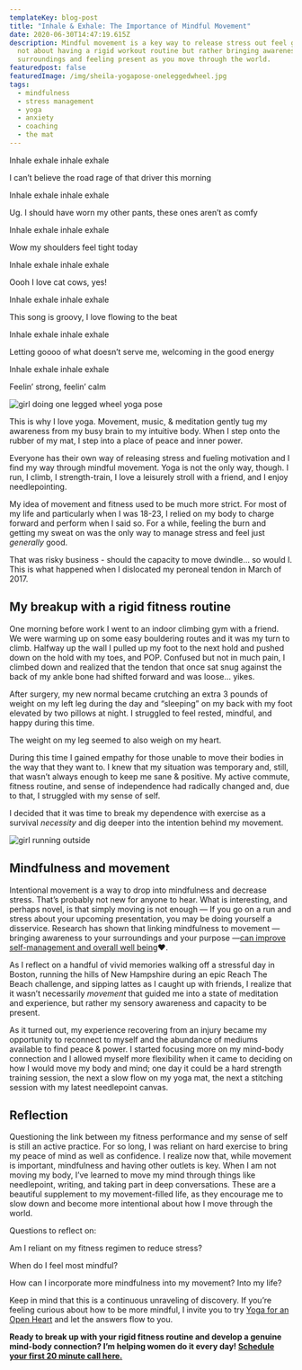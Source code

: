```yaml
---
templateKey: blog-post
title: "Inhale & Exhale: The Importance of Mindful Movement"
date: 2020-06-30T14:47:19.615Z
description: Mindful movement is a key way to release stress out feel good! It's
  not about having a rigid workout routine but rather bringing awareness into
  surroundings and feeling present as you move through the world.
featuredpost: false
featuredImage: /img/sheila-yogapose-oneleggedwheel.jpg
tags:
  - mindfulness
  - stress management
  - yoga
  - anxiety
  - coaching
  - the mat
---
```

Inhale exhale inhale exhale

I can’t believe the road rage of that driver this morning

Inhale exhale inhale exhale

Ug. I should have worn my other pants, these ones aren’t as comfy

Inhale exhale inhale exhale

Wow my shoulders feel tight today

Inhale exhale inhale exhale

Oooh I love cat cows, yes!

Inhale exhale inhale exhale

This song is groovy, I love flowing to the beat

Inhale exhale inhale exhale

Letting goooo of what doesn’t serve me, welcoming in the good energy

Inhale exhale inhale exhale

Feelin’ strong, feelin’ calm

![girl doing one legged wheel yoga pose](/img/sheila-yogapose-oneleggedwheel.jpg "mindful movement, yoga")

This is why I love yoga. Movement, music, & meditation gently tug my awareness from my busy brain to my intuitive body. When I step onto the rubber of my mat, I step into a place of peace and inner power.

Everyone has their own way of releasing stress and fueling motivation and I find my way through mindful movement. Yoga is not the only way, though. I run, I climb, I strength-train, I love a leisurely stroll with a friend, and I enjoy needlepointing.

My idea of movement and fitness used to be much more strict. For most of my life and particularly when I was 18-23, I relied on my body to charge forward and perform when I said so. For a while, feeling the burn and getting my sweat on was the only way to manage stress and feel just *generally* good.

That was risky business - should the capacity to move dwindle… so would I. This is what happened when I dislocated my peroneal tendon in March of 2017.

## My breakup with a rigid fitness routine

One morning before work I went to an indoor climbing gym with a friend. We were warming up on some easy bouldering routes and it was my turn to climb. Halfway up the wall I pulled up my foot to the next hold and pushed down on the hold with my toes, and POP. Confused but not in much pain, I climbed down and realized that the tendon that once sat snug against the back of my ankle bone had shifted forward and was loose… yikes.

After surgery, my new normal became crutching an extra 3 pounds of weight on my left leg during the day and “sleeping” on my back with my foot elevated by two pillows at night. I struggled to feel rested, mindful, and happy during this time.

The weight on my leg seemed to also weigh on my heart.

During this time I gained empathy for those unable to move their bodies in the way that they want to. I knew that my situation was temporary and, still, that wasn’t always enough to keep me sane & positive. My active commute, fitness routine, and sense of independence had radically changed and, due to that, I struggled with my sense of self.

I decided that it was time to break my dependence with exercise as a survival *necessity* and dig deeper into the intention behind my movement.

![girl running outside](/img/group-run-outside.jpg "Late night running event")

## Mindfulness and movement

Intentional movement is a way to drop into mindfulness and decrease stress. That’s probably not new for anyone to hear. What is interesting, and perhaps novel, is that simply moving is not enough — If you go on a run and stress about your upcoming presentation, you may be doing yourself a disservice. Research has shown that linking mindfulness to movement — bringing awareness to your surroundings and your purpose —[can improve self-management and overall well being](https://www.forbes.com/sites/alicegwalton/2018/06/21/marrying-mindfulness-with-movement-reduces-stress-boosts-mood/#1d2100b7262a)❤.

As I reflect on a handful of vivid memories walking off a stressful day in Boston, running the hills of New Hampshire during an epic Reach The Beach challenge, and sipping lattes as I caught up with friends, I realize that it wasn’t necessarily *movement* that guided me into a state of meditation and experience, but rather my sensory awareness and capacity to be present.

As it turned out, my experience recovering from an injury became my opportunity to reconnect to myself and the abundance of mediums available to find peace & power. I started focusing more on my mind-body connection and I allowed myself more flexibility when it came to deciding on how I would move my body and mind; one day it could be a hard strength training session, the next a slow flow on my yoga mat, the next a stitching session with my latest needlepoint canvas.

## Reflection

Questioning the link between my fitness performance and my sense of self is still an active practice. For so long, I was reliant on hard exercise to bring my peace of mind as well as confidence. I realize now that, while movement is important, mindfulness and having other outlets is key. When I am not moving my body, I’ve learned to move my mind through things like needlepoint, writing, and taking part in deep conversations. These are a beautiful supplement to my movement-filled life, as they encourage me to slow down and become more intentional about how I move through the world.

Questions to reflect on:

Am I reliant on my fitness regimen to reduce stress?

When do I feel most mindful?

How can I incorporate more mindfulness into my movement? Into my life?

Keep in mind that this is a continuous unraveling of discovery. If you’re feeling curious about how to be more mindful, I invite you to try [Yoga for an Open Heart](https://www.sheilaanne.com/writing-desk/2020-01-29-yoga-for-an-open-heart/) and let the answers flow to you.

**Ready to break up with your rigid fitness routine and develop a genuine mind-body connection? I’m helping women do it every day!  [Schedule your first 20 minute call here.](https://square.site/book/T2G1BPTFKKDBJ/sheila-anne)**